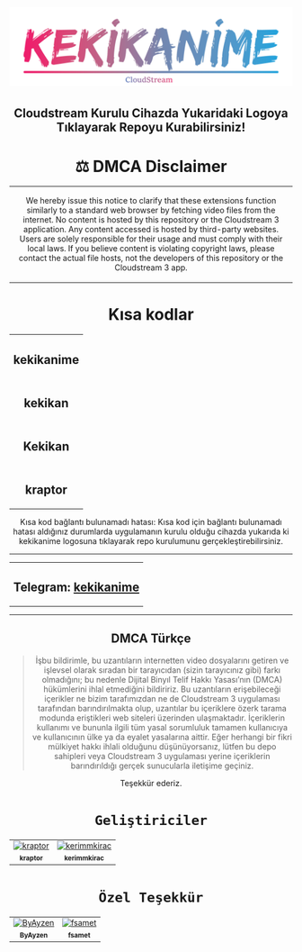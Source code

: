 <h1 align="center">
  <br>
  <a href="https://kraptor123.github.io/redirect/?r=cloudstreamrepo://raw.githubusercontent.com/Kraptor123/cs-kekikanime/refs/heads/master/repo.json"><img src="https://raw.githubusercontent.com/Kraptor123/cs-kekikanime/refs/heads/master/.github/icons/logo/kekikanime.png" alt="KekikAnime"></a>
</h1>

<h2 align="center">
Cloudstream Kurulu Cihazda Yukaridaki Logoya Tıklayarak Repoyu Kurabilirsiniz!
</h2>

<h1 align="center">
⚖ DMCA Disclaimer
  </h1>
<table>
<tr>
<td align="center">
  
  
We hereby issue this notice to clarify that these extensions function similarly to a standard web browser by fetching video files from the internet. 
No content is hosted by this repository or the Cloudstream 3 application. Any content accessed is hosted by third-party websites. Users are solely responsible for their usage and must comply with their local laws. 
If you believe content is violating copyright laws, please contact the actual file hosts, not the developers of this repository or the Cloudstream 3 app.


</td>
</tr>
</table>

<h1 align="center"> 
  Kısa kodlar
  </h1>
  
 <div align="center">

<table>
  <tr>
    <td align="center"><h2>kekikanime</h3></td>
      <tr>
    <td align="center"><h2>kekikan</h3></td>
          <tr>
    <td align="center"><h2>Kekikan</h3></td>
              <tr>
    <td align="center"><h2>kraptor</h3></td>
  </tr>
</table>

Kısa kod bağlantı bulunamadı hatası: Kısa kod için bağlantı bulunamadı hatası aldığınız durumlarda uygulamanın kurulu olduğu cihazda yukarıda ki kekikanime logosuna tıklayarak repo kurulumunu gerçekleştirebilirsiniz.

---

<table>
  <tr>
    <td align="center">
      <h2>
        Telegram: 
        <a href="https://t.me/kekikanime" target="_blank" rel="noopener noreferrer">
          kekikanime
        </a>
      </h2>
    </td>
  </tr>
</table>

---

## DMCA Türkçe

>İşbu bildirimle, bu uzantıların internetten video dosyalarını getiren ve işlevsel olarak sıradan bir tarayıcıdan (sizin tarayıcınız gibi) farkı olmadığını; bu nedenle Dijital Binyıl Telif Hakkı Yasası’nın (DMCA) hükümlerini ihlal etmediğini bildiririz. Bu uzantıların erişebileceği içerikler ne bizim tarafımızdan ne de Cloudstream 3 uygulaması tarafından barındırılmakta olup, uzantılar bu içeriklere özerk tarama modunda eriştikleri web siteleri üzerinden ulaşmaktadır. İçeriklerin kullanımı ve bununla ilgili tüm yasal sorumluluk tamamen kullanıcıya ve kullanıcının ülke ya da eyalet yasalarına aittir. Eğer herhangi bir fikri mülkiyet hakkı ihlali olduğunu düşünüyorsanız, lütfen bu depo sahipleri veya Cloudstream 3 uygulaması yerine içeriklerin barındırıldığı gerçek sunucularla iletişime geçiniz.

Teşekkür ederiz.

# `Geliştiriciler`

<table>
  <tr>
    <td align="center">
      <a href="https://github.com/Kraptor123">
        <img src="https://avatars.githubusercontent.com/u/89366989?v=4" width="80;" alt="kraptor"/><br />
        <sub><b>kraptor</b></sub>
        </a>
    </td>
     <td align="center">
      <a href="https://github.com/kerimmkirac">
        <img src="https://avatars.githubusercontent.com/u/127618379?v=4" width="80;" alt="kerimmkirac"/><br />
        <sub><b>kerimmkirac</b></sub>
        </a>
    </td>
  </tr>
</table>


# `Özel Teşekkür`

<table>
  <tr>
    <td align="center">
      <a href="https://github.com/ByAyzen">
        <img src="https://avatars.githubusercontent.com/u/189399597?v=4" width="80;" alt="ByAyzen"/><br />
        <sub><b>ByAyzen</b></sub>
        </a>
    </td>
     <td align="center">
      <a href="https://github.com/fsamet">
        <img src="https://avatars.githubusercontent.com/u/182527968?v=4" width="80;" alt="fsamet"/><br />
        <sub><b>fsamet</b></sub>
        </a>
    </td>
  </tr>
</table>


 </div>
